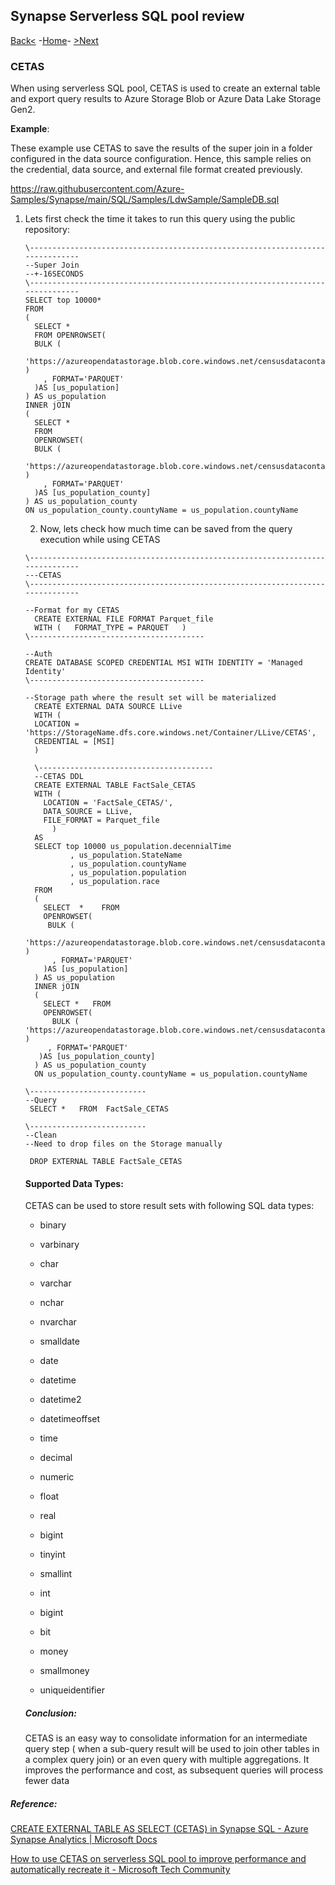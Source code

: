 ## Synapse Serverless SQL pool review

[Back<](https://github.com/LiliamLeme/FTALive-Sessions_Synapse_SQL/blob/main/content/data/Synapse_SQL/SQL%20Serveless%20Pool/Serveless_Query_Basics.md) -[Home](https://github.com/LiliamLeme/FTALive-Sessions_Synapse_SQL/blob/main/content/data/Synapse_SQL/SQL%20Serveless%20Pool/Agenda_serveless.md)\- [>Next](https://github.com/LiliamLeme/FTALive-Sessions_Synapse_SQL/blob/main/content/data/Synapse_SQL/SQL%20Serveless%20Pool/FilenameFilepath.md)

### CETAS

When using serverless SQL pool, CETAS is used to create an external table and export query results to Azure Storage Blob or Azure Data Lake Storage Gen2.

**Example**: 

These example use CETAS to save the results of the super join in a folder configured in the data source configuration. Hence, this sample relies on the credential, data source, and external file format created previously.

https://raw.githubusercontent.com/Azure-Samples/Synapse/main/SQL/Samples/LdwSample/SampleDB.sql

1. Lets first check the time it takes to run this query using the public repository:

   ```
   \------------------------------------------------------------------------------
   --Super Join
   --+-16SECONDS
   \------------------------------------------------------------------------------
   SELECT top 10000* 
   FROM 
   (
     SELECT *
     FROM OPENROWSET(
     BULK (
        'https://azureopendatastorage.blob.core.windows.net/censusdatacontainer/release/us_population/year=2010/*.parquet'  )
       , FORMAT='PARQUET'
     )AS [us_population] 
   ) AS us_population
   INNER jOIN
   (
     SELECT *
     FROM 
     OPENROWSET(
     BULK (
       'https://azureopendatastorage.blob.core.windows.net/censusdatacontainer/release/us_population_county/year=2010/*.parquet'  		)
       , FORMAT='PARQUET'
     )AS [us_population_county]  
   ) AS us_population_county
   ON us_population_county.countyName = us_population.countyName
   ```

   2. Now, lets check  how much time can be saved from the query execution while using CETAS

   ```
   \------------------------------------------------------------------------------
   ---CETAS
   \------------------------------------------------------------------------------
   
   --Format for my CETAS
     CREATE EXTERNAL FILE FORMAT Parquet_file 
     WITH (   FORMAT_TYPE = PARQUET   )
   \---------------------------------------
   
   --Auth
   CREATE DATABASE SCOPED CREDENTIAL MSI WITH IDENTITY = 'Managed Identity'
   \---------------------------------------
   
   --Storage path where the result set will be materialized
     CREATE EXTERNAL DATA SOURCE LLive
     WITH (
     LOCATION = 'https://StorageName.dfs.core.windows.net/Container/LLive/CETAS',
     CREDENTIAL = [MSI]
     ) 
   
     \---------------------------------------
     --CETAS DDL
     CREATE EXTERNAL TABLE FactSale_CETAS
     WITH (
       LOCATION = 'FactSale_CETAS/',
       DATA_SOURCE = LLive,
       FILE_FORMAT = Parquet_file
         ) 
     AS
     SELECT top 10000 us_population.decennialTime
             , us_population.StateName
             , us_population.countyName
             , us_population.population
             , us_population.race 
     FROM 
     (
       SELECT  *    FROM 
       OPENROWSET(
        BULK (
          'https://azureopendatastorage.blob.core.windows.net/censusdatacontainer/release/us_population/year=2010/*.parquet'  )
         , FORMAT='PARQUET'
       )AS [us_population] 
     ) AS us_population
     INNER jOIN
     (
       SELECT *   FROM 
       OPENROWSET(
         BULK (               	'https://azureopendatastorage.blob.core.windows.net/censusdatacontainer/release/us_population_county/year=2010/*.parquet'  )
        , FORMAT='PARQUET'
      )AS [us_population_county]  
     ) AS us_population_county
     ON us_population_county.countyName = us_population.countyName
   
   \--------------------------
   --Query
    SELECT *   FROM  FactSale_CETAS
   
   \--------------------------
   --Clean
   --Need to drop files on the Storage manually
   
    DROP EXTERNAL TABLE FactSale_CETAS
   ```

   

   #### Supported Data Types:

   CETAS can be used to store result sets with following SQL data types:

   - binary

   - varbinary

   - char

   - varchar

   - nchar

   - nvarchar

   - smalldate

   - date

   - datetime

   - datetime2

   - datetimeoffset

   - time

   - decimal

   - numeric

   - float

   - real

   - bigint

   - tinyint

   - smallint

   - int

   - bigint

   - bit

   - money

   - smallmoney

   - uniqueidentifier

     

   ##### **Conclusion**:

   CETAS is an easy way to consolidate information for an intermediate query step ( when a sub-query result will be used to join other tables in a complex query join) or an even query with multiple aggregations. It improves the performance and cost, as subsequent queries will process fewer data

##### Reference:

[CREATE EXTERNAL TABLE AS SELECT (CETAS) in Synapse SQL - Azure Synapse Analytics | Microsoft Docs](https://docs.microsoft.com/en-us/azure/synapse-analytics/sql/develop-tables-cetas)

[How to use CETAS on serverless SQL pool to improve performance and automatically recreate it - Microsoft Tech Community](https://techcommunity.microsoft.com/t5/azure-synapse-analytics-blog/how-to-use-cetas-on-serverless-sql-pool-to-improve-performance/ba-p/3548040)



